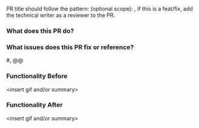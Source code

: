 PR title should follow the pattern: <keyword>(optional scope): <description>, if this is a feat/fix, add the technical writer as a reviewer to the PR.

### What does this PR do?

### What issues does this PR fix or reference?
#<Insert GitHub Issue>, @<Insert GUS WI>@

### Functionality Before
<insert gif and/or summary>

### Functionality After
<insert gif and/or summary>
